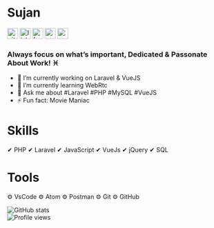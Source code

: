 # Sujan
[<img src='https://cdn.jsdelivr.net/npm/simple-icons@3.0.1/icons/github.svg' alt='github' height='25'>](https://github.com/SujanMahmudOvi)  [<img src='https://cdn.jsdelivr.net/npm/simple-icons@3.0.1/icons/linkedin.svg' alt='linkedin' height='25'>](https://www.linkedin.com/in/https://www.linkedin.com/in/sjn97825//)  [<img src='https://cdn.jsdelivr.net/npm/simple-icons@3.0.1/icons/facebook.svg' alt='facebook' height='25'>](https://www.facebook.com/https://www.facebook.com/sjn97825)  [<img src='https://cdn.jsdelivr.net/npm/simple-icons@3.0.1/icons/icloud.svg' alt='website' height='25'>](https://enternals.com/)  [<img src='https://cdn.jsdelivr.net/npm/simple-icons@3.0.1/icons/gmail.svg' alt='gmail' height='25'>](sujanmahmudovi@gmail.com) 
### Always focus on what’s important, Dedicated & Passonate About Work! ♓

- 🔭 I’m currently working on Laravel & VueJS 
- 🌱 I’m currently learning WebRtc 
- 💬 Ask me about #Laravel #PHP #MySQL #VueJS 
- ⚡ Fun fact: Movie Maniac 

# Skills 
 ✔ PHP
 ✔ Laravel
 ✔ JavaScript
 ✔ VueJs
 ✔ jQuery
 ✔ SQL
 
# Tools 
 ⚙ VsCode
 ⚙ Atom
 ⚙ Postman
 ⚙ Git
 ⚙ GitHub

![GitHub stats](https://github-readme-stats.vercel.app/api?username=SujanMahmudOvi&show_icons=true&count_private=true)  
![Profile views](https://gpvc.arturio.dev/SujanMahmudOvi)  
